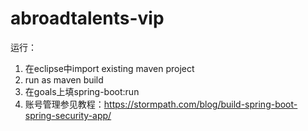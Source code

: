 # abroadtalents-vip
运行：<br />
1. 在eclipse中import existing maven project <br />
2. run as maven build <br />
3. 在goals上填spring-boot:run <br />
4. 账号管理参见教程：https://stormpath.com/blog/build-spring-boot-spring-security-app/ <br />
